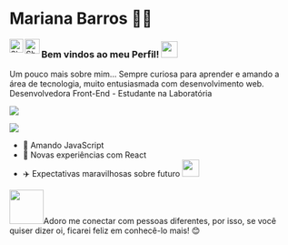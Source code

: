 # Mariana Barros :woman_technologist:

<a href="https://www.linkedin.com/in/marianambarros/">
    <img align="left" alt="Shubhamdeep Jha | Linkedin" width="24px" src="https://github.com/TheDudeThatCode/TheDudeThatCode/blob/master/Assets/Linkedin.svg" />
</a>
 <a href="mailto:mamirandabarros11@gmail.com">
    <img align="left" alt="Shubhamdeep Jha | Gmail" width="26px" src="https://github.com/TheDudeThatCode/TheDudeThatCode/blob/master/Assets/Gmail.svg" />
 </a>

### Bem vindos ao meu Perfil! <img src="https://github.com/TheDudeThatCode/TheDudeThatCode/blob/master/Assets/Hi.gif" width="29px">       

Um pouco mais sobre mim...
Sempre curiosa para aprender e amando a área de tecnologia, muito entusiasmada com desenvolvimento web.  
Desenvolvedora Front-End - Estudante na Laboratória

<img src='https://media.giphy.com/media/wTOjFHUPzl7SE/giphy.gif'> 


![](name-of-giphy.gif)

 - :yellow_heart:   Amando JavaScript
 - :rocket:   Novas experiências com React
 - :airplane:  Expectativas maravilhosas sobre futuro <img src="https://media.giphy.com/media/WUlplcMpOCEmTGBtBW/giphy.gif" width="30"> 
 
 
<img src="https://media.giphy.com/media/LnQjpWaON8nhr21vNW/giphy.gif" width="60">Adoro me conectar com pessoas diferentes, por isso, se você quiser dizer oi, ficarei feliz em conhecê-lo mais! :blush:
